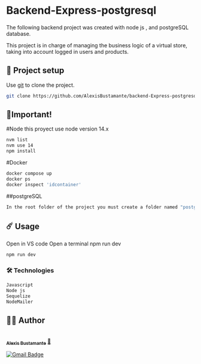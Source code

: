 # Backend-Express-postgresql
#### 
The following backend project was created with node js , and postgreSQL database.

This project is in charge of managing the business logic of a virtual store, taking into account logged in users and products.

## 🚀 Project setup
Use [git](https://git-scm.com/) to clone the project.

```bash
git clone https://github.com/AlexisBustamante/backend-Express-postgresql
```
## 🤚Important!

#Node
this proyect use node version 14.x
```bash
nvm list
nvm use 14
npm install
```
#Docker
```bash
docker compose up
docker ps
docker inspect 'idcontainer'
```

##postgreSQL
```bash
In the root folder of the project you must create a folder named "postgres_data" for use with docker
```

## ☄️ Usage
Open in VS code
Open a terminal
npm run dev
```bash
npm run dev
```
### 🛠️ Technologies

```bash
Javascript
Node js
Sequelize
NodeMailer

```


## 👷‍♂️ Author
<a href="https://github.com/AlexisBustamante">
 <br />
 <sub><b>Alexis Bustamante</b></sub></a> <a href="https://github.com/AlexisBustamante" title="Github">🚀</a>

[![Gmail Badge](https://img.shields.io/badge/-Alexisbustamantecisternas@gmail.com-c14438?style=flat-square&logo=Gmail&logoColor=white&link=mailto:joabsonlg918@gmail.com)](mailto:Alexisbustamantecisternas@gmail.com)

